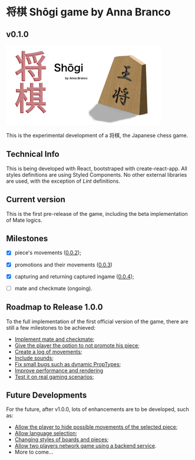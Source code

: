 # 将棋 Shōgi game by Anna Branco
## v0.1.0

<img src="https://raw.githubusercontent.com/annabranco/shougi/master/src/assets/images/logo.png" alt="" width="420px">

This is the experimental development of a 将棋, the Japanese chess game.

## Technical Info
This is being developed with React, bootstraped with create-react-app. All styles definitions are using Styled Components. No other external libraries are used, with the exception of *Lint* definitions.

## Current version
This is the first pre-release of the game, including the beta implementation of Mate logics.

## Milestones
- [x] piece's movements ([0.0.2](https://github.com/annabranco/shougi/milestone/2));
- [x] promotions and their movements ([0.0.3](https://github.com/annabranco/shougi/milestone/3))
- [x] capturing and returning captured ingame ([0.0.4](https://github.com/annabranco/shougi/milestone/4));
- [ ] mate and checkmate (ongoing).


## Roadmap to Release 1.0.0
To the full implementation of the first official version of the game, there are still a few milestones to be achieved:
* [Implement mate and checkmate](https://github.com/annabranco/shougi/milestone/5);
* [Give the player the option to not promote his piece](https://github.com/annabranco/shougi/issues/24);
* [Create a log of movements](https://github.com/annabranco/shougi/issues/25);
* [Include sounds](https://github.com/annabranco/shougi/issues/33);
* [Fix small bugs such as dynamic PropTypes](https://github.com/annabranco/shougi/milestone/10);
* [Improve performance and rendering](https://github.com/annabranco/shougi/milestone/11)
* [Test it on real gaming scenarios](https://github.com/annabranco/shougi/milestone/6);


## Future Developments
For the future, after v1.0.0, lots of enhancements are to be developed, such as:
* [Allow the player to hide possible movements of the selected piece](https://github.com/annabranco/shougi/issues/5);
* [Allow language selection](https://github.com/annabranco/shougi/issues/6);
* [Changing styles of boards and pieces](https://github.com/annabranco/shougi/issues/7);
* [Allow two players network game using a backend service](https://github.com/annabranco/shougi/issues/8).
* More to come...